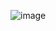 ![image](https://github.com/moneyworldstar/moneyworldstar/assets/90852312/c02f40de-2b02-4614-8b2b-41ebb7e009f1)


<!---
toocka/toocka is a ✨ special ✨ repository because its `README.md` (this file) appears on your GitHub profile.
You can click the Preview link to take a look at your changes.
--->
